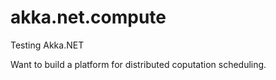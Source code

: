 # akka.net.compute
Testing Akka.NET 

Want to build a platform for distributed coputation scheduling. 
